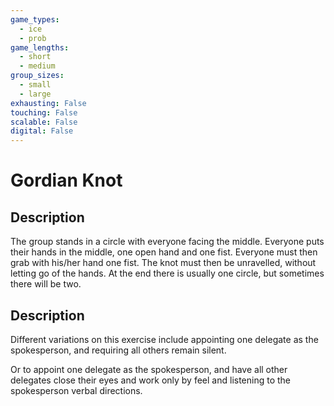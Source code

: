 ```yaml
---
game_types:
  - ice
  - prob
game_lengths:
  - short
  - medium
group_sizes:
  - small
  - large
exhausting: False
touching: False
scalable: False
digital: False
---
```

# Gordian Knot

## Description
The group stands in a circle with everyone facing the middle. Everyone puts their hands in the middle, one open hand and one fist. Everyone must then grab with his/her hand one fist. The knot must then be unravelled, without letting go of the hands. At the end there is usually one circle, but sometimes there will be two.

## Description
Different variations on this exercise include appointing one delegate as the spokesperson, and requiring all others remain silent.

Or to appoint one delegate as the spokesperson, and have all other delegates close their eyes and work only by feel and listening to the spokesperson verbal directions.
